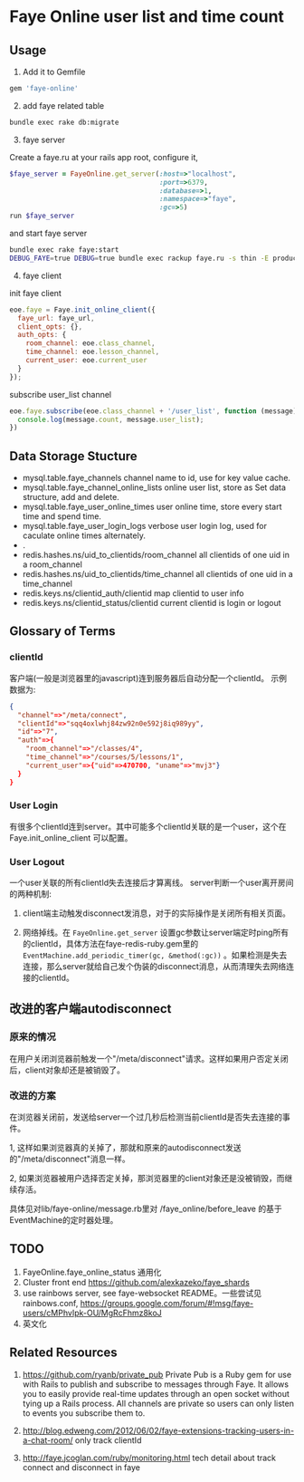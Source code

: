 Faye Online user list and time count
===========================================

Usage
-------------------------------------------
1. Add it to Gemfile

```ruby
gem 'faye-online'
```

2. add faye related table

```zsh
bundle exec rake db:migrate
```

3. faye server

Create a faye.ru at your rails app root, configure it,

```ruby
$faye_server = FayeOnline.get_server(:host=>"localhost",
                                     :port=>6379,
                                     :database=>1,
                                     :namespace=>"faye",
                                     :gc=>5)
run $faye_server
```

and start faye server

```sh
bundle exec rake faye:start
DEBUG_FAYE=true DEBUG=true bundle exec rackup faye.ru -s thin -E production -p 9292
```

4. faye client

init faye client

```javascript
eoe.faye = Faye.init_online_client({
  faye_url: faye_url,
  client_opts: {},
  auth_opts: {
    room_channel: eoe.class_channel,
    time_channel: eoe.lesson_channel,
    current_user: eoe.current_user
  }
});
```

subscribe user_list channel

```javascript
eoe.faye.subscribe(eoe.class_channel + '/user_list', function (message) {
  console.log(message.count, message.user_list);
})
```

Data Storage Stucture
-------------------------------------------
*   mysql.table.faye_channels channel name to id, use for key value cache.
*   mysql.table.faye_channel_online_lists online user list, store as Set data structure, add and delete.
*   mysql.table.faye_user_online_times user online time, store every start time and spend time.
*   mysql.table.faye_user_login_logs verbose user login log, used for caculate online times alternately.
*   .
*   redis.hashes.ns/uid_to_clientids/room_channel all clientids of one uid in a room_channel
*   redis.hashes.ns/uid_to_clientids/time_channel all clientids of one uid in a time_channel
*   redis.keys.ns/clientid_auth/clientid map clientid to user info
*   redis.keys.ns/clientid_status/clientid current clientid is login or logout


Glossary of Terms
-------------------------------------------
### clientId
客户端(一般是浏览器里的javascript)连到服务器后自动分配一个clientId。
示例数据为: 

```json
{
  "channel"=>"/meta/connect",
  "clientId"=>"sqq4oxlwhj84zw92n0e592j8iq989yy",
  "id"=>"7",
  "auth"=>{
    "room_channel"=>"/classes/4",
    "time_channel"=>"/courses/5/lessons/1",
    "current_user"=>{"uid"=>470700, "uname"=>"mvj3"}
  }
}
```

### User Login
有很多个clientId连到server。其中可能多个clientId关联的是一个user，这个在 Faye.init_online_client 可以配置。

### User Logout
一个user关联的所有clientId失去连接后才算离线。
server判断一个user离开房间的两种机制:

1. client端主动触发disconnect发消息，对于的实际操作是关闭所有相关页面。

2. 网络掉线。在 `FayeOnline.get_server` 设置gc参数让server端定时ping所有的clientId，具体方法在faye-redis-ruby.gem里的 `EventMachine.add_periodic_timer(gc, &method(:gc))` 。如果检测是失去连接，那么server就给自己发个伪装的disconnect消息，从而清理失去网络连接的clientId。


改进的客户端autodisconnect
-------------------------------------------
### 原来的情况
在用户关闭浏览器前触发一个"/meta/disconnect"请求。这样如果用户否定关闭后，client对象却还是被销毁了。

### 改进的方案
在浏览器关闭前，发送给server一个过几秒后检测当前clientId是否失去连接的事件。

1, 这样如果浏览器真的关掉了，那就和原来的autodisconnect发送的"/meta/disconnect"消息一样。

2, 如果浏览器被用户选择否定关掉，那浏览器里的client对象还是没被销毁，而继续存活。

具体见对lib/faye-online/message.rb里对 /faye_online/before_leave 的基于EventMachine的定时器处理。


TODO
-------------------------------------------
1. FayeOnline.faye_online_status 通用化
2. Cluster front end https://github.com/alexkazeko/faye_shards
3. use rainbows server, see faye-websocket README。一些尝试见rainbows.conf, https://groups.google.com/forum/#!msg/faye-users/cMPhvIpk-OU/MgRcFhmz8koJ
4. 英文化



Related Resources
-------------------------------------------
1. https://github.com/ryanb/private_pub Private Pub is a Ruby gem for use with Rails to publish and subscribe to messages through Faye. It allows you to easily provide real-time updates through an open socket without tying up a Rails process. All channels are private so users can only listen to events you subscribe them to.

2. http://blog.edweng.com/2012/06/02/faye-extensions-tracking-users-in-a-chat-room/ only track clientId

3. http://faye.jcoglan.com/ruby/monitoring.html  tech detail about track connect and disconnect in faye
